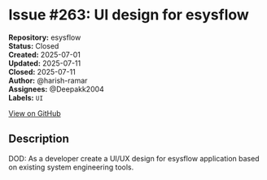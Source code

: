 # Issue #263: UI design for esysflow

**Repository:** esysflow  
**Status:** Closed  
**Created:** 2025-07-01  
**Updated:** 2025-07-11  
**Closed:** 2025-07-11  
**Author:** @harish-ramar  
**Assignees:** @Deepakk2004  
**Labels:** `UI`  

[View on GitHub](https://github.com/Simtestlab/esysflow/issues/263)

## Description

DOD: As a developer create a UI/UX design for esysflow application based on existing system engineering tools.